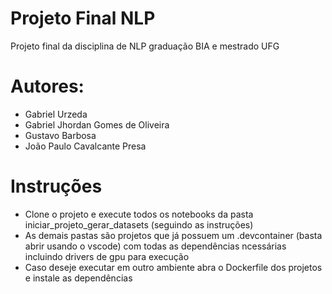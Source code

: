 # Projeto Final NLP
Projeto final da disciplina de NLP graduação BIA e mestrado UFG

# Autores:
 * Gabriel Urzeda
 * Gabriel Jhordan Gomes de Oliveira
 * Gustavo Barbosa
 * João Paulo Cavalcante Presa
 
 # Instruções
  * Clone o projeto e execute todos os notebooks da pasta iniciar_projeto_gerar_datasets (seguindo as instruções)
  * As demais pastas são projetos que já possuem um .devcontainer (basta abrir usando o vscode) com todas as dependências ncessárias incluindo drivers de gpu para execução
  * Caso deseje executar em outro ambiente abra o Dockerfile dos projetos e instale as dependências
